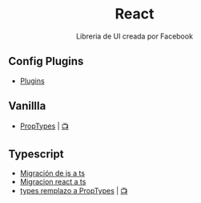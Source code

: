 <h1 align="center">React</h1>

<p align="center">Libreria de UI creada por Facebook</p>

## Config Plugins

- [Plugins](plugins.md)

## Vanillla

- [PropTypes](https://github.com/jhonPariona/react/blob/6b5f65cf6c191b10f9f20e3043f12ea759e2a397/types.tsx#L6) | [📺](https://codesandbox.io/s/proptypes-5z7yc?file=/src/App.js)

## Typescript

- [Migración de js a ts](https://www.typescriptlang.org/docs/handbook/migrating-from-javascript.html)
- [Migracion react a ts](https://github.com/Microsoft/TypeScript-React-Conversion-Guide#typescript-react-conversion-guide)
- [types remplazo a PropTypes](https://github.com/jhonPariona/react/blob/6b5f65cf6c191b10f9f20e3043f12ea759e2a397/types.tsx#L30) | [📺](https://codesandbox.io/s/types-d9hby?file=/src/Application.tsx)
